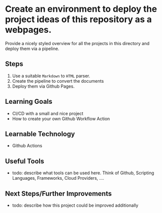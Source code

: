 # Create an environment to deploy the project ideas of this repository as a webpages.

Provide a nicely styled overview for all the projects in this directory and deploy them via a pipeline.

## Steps

1. Use a suitable `Markdown` to `HTML` parser.
2. Create the pipeline to convert the documents
3. Deploy them via Github Pages.

## Learning Goals

- CI/CD with a small and nice project
- How to create your own Github Workflow Action

## Learnable Technology

- Github Actions

## Useful Tools

- todo: describe what tools can be used here. Think of Github, Scripting Languages, Frameworks, Cloud Providers, ....

## Next Steps/Further Improvements

- todo: describe how this project could be improved additionally


